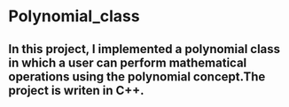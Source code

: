 # Polynomial_class
In this project, I implemented a polynomial class in which a user can perform mathematical operations
using the polynomial concept.The project is writen in C++. 
-------------------------------------------------------------------------------------------------------
